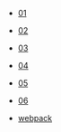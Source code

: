 <!-- Docsify/_sidebar.md -->

<!-- * [首页](/)  -->

<!-- web Api 笔记 -->
* [01](total/web_api/day01.md)
* [02](total/web_api/day02.md)
* [03](total/web_api/day03.md)
* [04](total/web_api/day04.md)
* [05](total/web_api/day05.md)
* [06](total/web_api/day06.md)

* [webpack](total/webpack/webpack.md)

<!-- js 基础笔记 -->
<!-- * [total_day01](total/JS_basis/01)
* [total_day02](total/JS_basis/02)
* [total_day03](total/JS_basis/03)
* [total_day04](total/JS_basis/04)
* [total_day05](total/JS_basis/05)
* [total_day06](total/JS_basis/06) -->


<!-- * [guide](/guide)
* [zh-cn](zh-cn/)
* [zh-cn guide](zh-cn/guide) -->

